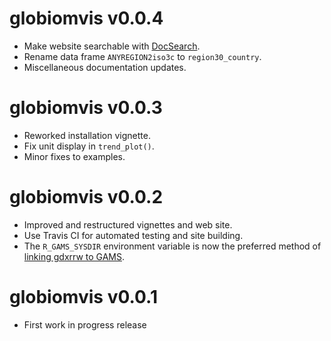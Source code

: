 # globiomvis v0.0.4

* Make website searchable with [DocSearch](https://docsearch.algolia.com/).
* Rename data frame `ANYREGION2iso3c` to `region30_country`.
* Miscellaneous documentation updates.

# globiomvis v0.0.3

* Reworked installation vignette.
* Fix unit display in `trend_plot()`.
* Minor fixes to examples.

# globiomvis v0.0.2

* Improved and restructured vignettes and web site.
* Use Travis CI for automated testing and site building.
* The `R_GAMS_SYSDIR` environment variable is now the preferred method of [linking gdxrrw to GAMS](https://iiasa.github.io/globiomvis/articles/installation.html#using-gdxrrw).

# globiomvis v0.0.1

* First work in progress release
